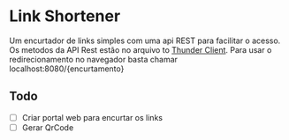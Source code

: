 # Link Shortener
Um encurtador de links simples com uma api REST para facilitar o acesso.
Os metodos da API Rest estão no arquivo to [Thunder Client](./Short%20URL-Collection.json).
Para usar o redirecionamento no navegador basta chamar localhost:8080/{encurtamento} 


## Todo
- [ ] Criar portal web para encurtar os links
- [ ] Gerar QrCode
